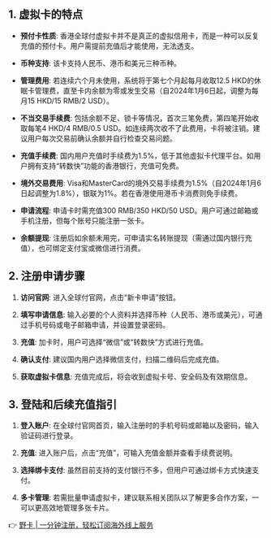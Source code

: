 ## 1. 虚拟卡的特点

- **预付卡性质**: 香港全球付虚拟卡并不是真正的虚拟信用卡，而是一种可以反复充值的预付卡。用户需提前充值后才能使用，无法透支。
  
- **币种支持**: 该卡支持人民币、港币和美元三种币种。

- **管理费用**: 若连续六个月未使用，系统将于第七个月起每月收取12.5 HKD的休眠卡管理费，直至卡内余额为零或发生交易（自2024年1月6日起，调整为每月15 HKD/15 RMB/2 USD）。

- **不当交易手续费**: 包括余额不足、锁卡等情况，首次三笔免费，第四笔开始收取每笔4 HKD/4 RMB/0.5 USD。如连续两次收不了此费用，卡将被注销。建议用户每次交易前确认余额并自行检查交易问题。

- **充值手续费**: 国内用户充值时手续费为1.5%，低于其他虚拟卡代理平台。如用户拥有支持“转数快”功能的香港银行，充值可免费。

- **境外交易费用**: Visa和MasterCard的境外交易手续费为1.5%（自2024年1月6日起调整为1.8%），银联为1%。若在香港使用港币卡消费则免手续费。

- **申请流程**: 申请卡时需充值300 RMB/350 HKD/50 USD。用户可通过邮箱或手机注册，但每个账号只能注册一张卡。

- **余额提现**: 注册后如余额未用完，可申请实名转账提现（需通过国内银行充值），也可绑定支付宝或微信进行消费。

## 2. 注册申请步骤

1. **访问官网**: 进入全球付官网，点击“新卡申请”按钮。
  
2. **填写申请信息**: 输入必要的个人资料并选择币种（人民币、港币或美元），可通过手机号码或电子邮箱申请，并设置登录密码。

3. **充值**: 加卡时，用户可选择“微信”或“转数快”方式进行充值。

4. **确认支付**: 建议国内用户选择微信支付，扫描二维码后完成充值。

5. **获取虚拟卡信息**: 充值完成后，将会收到虚拟卡号、安全码及有效期信息。

## 3. 登陆和后续充值指引

1. **登入账户**: 在全球付官网首页，输入注册时的手机号码或邮箱以及密码，输入验证码进行登录。

2. **充值**: 进入账户后，点击“充值”，可输入充值金额并查看手续费说明。

3. **选择绑卡支付**: 虽然目前支持的支付银行不多，但用户可通过绑卡方式快速支付。

4. **多卡管理**: 若需批量申请虚拟卡，建议联系相关团队以了解更多合作方案，一可以更高效地管理多张卡片。

👉 [野卡 | 一分钟注册，轻松订阅海外线上服务](https://bit.ly/bewildcard)